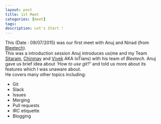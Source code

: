 ```yaml
---
layout: post
title: 1st Meet
categories: [meet]
tags:
description: Let's Start !
---
```


This (Date : 09/07/2015) was our first meet with Anuj and Ninad (from [Bleetech](http://www.getblee.com/)).  
This was a introduction session Anuj introduces us(me and my Team [Sitaram](http://sitaramshelke.github.io), [Chinmay](http://chinmay1994.github.io/) and [Vivek](http://pimprikarvivek.github.io/) AKA IoTians) with his team of _Bleetech_.
Anuj gave us brief idea about _'How to use git?'_ and told us more about its features which I was unaware about.  
He covers many other topics including:

- Git
- Slack
- Issues
- Merging
- Pull requests
- IRC etiquette
- Blogging
